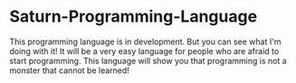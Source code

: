# Saturn-Programming-Language
This programming language is in development. But you can see what I'm doing with it! It will be a very easy language for people who are afraid to start programming. This language will show you that programming is not a monster that cannot be learned!
